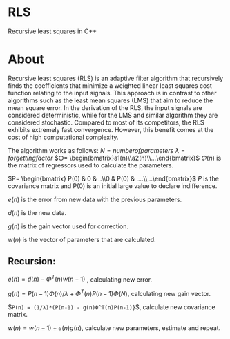 # RLS

Recursive least squares in C++

# About

Recursive least squares (RLS) is an adaptive filter algorithm that recursively finds the coefficients that minimize a weighted linear least squares cost function relating to the input signals. This approach is in contrast to other algorithms such as the least mean squares (LMS) that aim to reduce the mean square error. In the derivation of the RLS, the input signals are considered deterministic, while for the LMS and similar algorithm they are considered stochastic. Compared to most of its competitors, the RLS exhibits extremely fast convergence. However, this benefit comes at the cost of high computational complexity.

The algorithm works as follows:
$`N= number of parameters`$
$`λ= forgetting factor`$
$`Φ= \begin{bmatrix}a1(n)\\a2(n)\\...\end{bmatrix}`$
$`Φ(n)`$ is the matrix of regressors used to calculate the parameters.

$`P= \begin{bmatrix} P(0) & 0 & ..\\0 & P(0) & ....\\...\end{bmatrix}`$
$`P`$ is the covariance matrix and P(0) is an initial large value to declare indifference.

$`e(n)`$ is the error from new data with the previous parameters.

$`d(n)`$ is the new data.

$`g(n)`$ is the gain vector used for correction.

$`w(n)`$ is the vector of parameters that are calculated.

## Recursion:

$`e(n) = d(n) -Φ^T(n)w(n-1)`$ , calculating new error.

$`g(n) = P(n-1)Φ(n) / { λ + Φ^T(n)P(n-1)Φ(N) }`$, calculating new gain vector.

$`P(n) = (1/λ)*(P(n-1) - g(n)Φ^T(n)P(n-1)}`$, calculate new covariance matrix.

$`w(n) = w(n-1) + e(n)g(n)`$, calculate new parameters, estimate and repeat.





